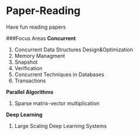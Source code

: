 # Paper-Reading
Have fun reading papers

###Focus Areas
**Concurrent**

1. Concurrent Data Structures Design&Optimization
2. Memory Managment
3. Snapshot
4. Verification
5. Concurrent Techniques in Databases
6. Transactions

**Parallel Algorithms**

1. Sparse matrix-vector multiplication

**Deep Learning**

1. Large Scaling Deep Learning Systems



